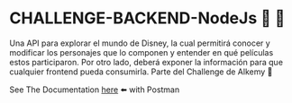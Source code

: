 # CHALLENGE-BACKEND-NodeJs  🏁 🏃
Una API para explorar el mundo de Disney, la cual permitirá conocer y modificar los personajes que lo componen y entender en qué películas estos participaron. Por otro lado, deberá exponer la información para que cualquier frontend pueda consumirla. Parte del Challenge de Alkemy 🎥

See The Documentation [here](https://documenter.getpostman.com/view/6302362/Uz5KmEmd) ⬅️ with Postman
